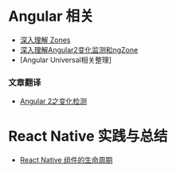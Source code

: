 # Angular 相关

- [深入理解 Zones](https://github.com/JTangming/tm/issues/5)
- [深入理解Angular2变化监测和ngZone](https://github.com/JTangming/tm/issues/4)
- [Angular Universal相关整理]

### 文章翻译

- [Angular 2之变化检测](https://github.com/JTangming/tm/issues/3)

# React Native 实践与总结

- [React Native 组件的生命周期](https://github.com/JTangming/tm/issues/6)
